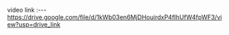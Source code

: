 video link :--- https://drive.google.com/file/d/1kWb03en6MjDHouirdxP4fIhUfW4fpWF3/view?usp=drive_link